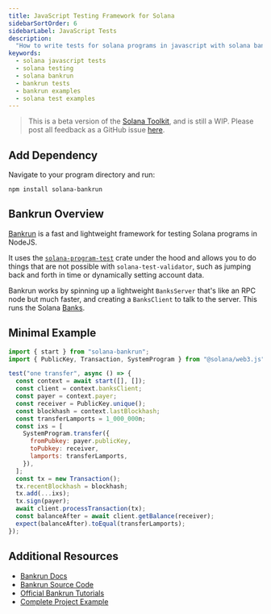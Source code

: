 ```yaml
---
title: JavaScript Testing Framework for Solana
sidebarSortOrder: 6
sidebarLabel: JavaScript Tests
description:
  "How to write tests for solana programs in javascript with solana bankrun"
keywords:
  - solana javascript tests
  - solana testing 
  - solana bankrun 
  - bankrun tests
  - bankrun examples
  - solana test examples 
---
```


> This is a beta version of the [Solana Toolkit](/docs/toolkit/index.md), and is
> still a WIP. Please post all feedback as a GitHub issue
> [here](https://github.com/solana-foundation/developer-content/issues/new?title=%5Btoolkit%5D%20).

## Add Dependency

Navigate to your program directory and run:

```shell
npm install solana-bankrun
```

## Bankrun Overview

[Bankrun](https://github.com/kevinheavey/solana-bankrun) is a fast and
lightweight framework for testing Solana programs in NodeJS.

It uses the
[`solana-program-test`](https://crates.io/crates/solana-program-test) crate
under the hood and allows you to do things that are not possible with
`solana-test-validator`, such as jumping back and forth in time or dynamically
setting account data.

Bankrun works by spinning up a lightweight `BanksServer` that's like an RPC node
but much faster, and creating a `BanksClient` to talk to the server. This runs
the Solana
[Banks](https://github.com/solana-labs/solana/blob/master/runtime/src/bank.rs).

## Minimal Example

```javascript
import { start } from "solana-bankrun";
import { PublicKey, Transaction, SystemProgram } from "@solana/web3.js";

test("one transfer", async () => {
  const context = await start([], []);
  const client = context.banksClient;
  const payer = context.payer;
  const receiver = PublicKey.unique();
  const blockhash = context.lastBlockhash;
  const transferLamports = 1_000_000n;
  const ixs = [
    SystemProgram.transfer({
      fromPubkey: payer.publicKey,
      toPubkey: receiver,
      lamports: transferLamports,
    }),
  ];
  const tx = new Transaction();
  tx.recentBlockhash = blockhash;
  tx.add(...ixs);
  tx.sign(payer);
  await client.processTransaction(tx);
  const balanceAfter = await client.getBalance(receiver);
  expect(balanceAfter).toEqual(transferLamports);
});
```

## Additional Resources

- [Bankrun Docs](https://kevinheavey.github.io/solana-bankrun/)
- [Bankrun Source Code](https://github.com/kevinheavey/solana-bankrun)
- [Official Bankrun Tutorials](https://kevinheavey.github.io/solana-bankrun/tutorial/)
- [Complete Project Example](https://github.com/solana-developers/developer-bootcamp-2024/tree/main/project-2-voting/anchor/tests)
